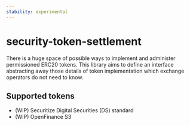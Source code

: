 ```yaml
---
stability: experimental
---
```


security-token-settlement
==

There is a huge space of possible ways to implement and administer permissioned
ERC20 tokens.  This library aims to define an interface abstracting away those
details of token implementation which exchange operators do not need to know. 

Supported tokens
--

- (WIP) Securitize Digital Securities (DS) standard
- (WIP) OpenFinance S3
